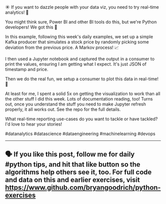 ☀️ If you want to dazzle people with your data viz, you need to try real-time analytics! 🐍

You might think sure, Power BI and other BI tools do this, but we're Python developers! We got this 💪

In this example, following this week's daily examples, we set up a simple Kafka producer that simulates a stock price by randomly picking some deviation from the previous price. A Markov process! 📈

I then used a Jupyter notebook and captured the output in a consumer to print the values, ensuring I am getting what I expect. It's just JSON of timestamp and price. 

Then we do the real fun, we setup a consumer to plot this data in real-time! 🚀

At least for me, I spent a solid 5x on getting the visualization to work than all the other stuff I did this week. Lots of documentation reading, too! Turns out, once you understand the stuff you need to make Jupyter refresh properly, it all works out. See the repo for the full details.

What real-time reporting use-cases do you want to tackle or have tackled? I'd love to hear your stories!

#datanalytics #datascience #dataengineering #machinelearning #devops

------
🗣 If you like this post, follow me for daily #python tips, and hit that like button so the algorithms help others see it, too. For full code and data on this and earlier exercises, visit https://www.github.com/bryangoodrich/python-exercises
------
